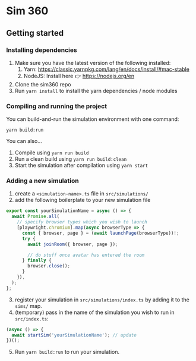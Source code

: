 # Sim 360

## Getting started

### Installing dependencies

1. Make sure you have the latest version of the following installed:
   1. Yarn: https://classic.yarnpkg.com/lang/en/docs/install/#mac-stable
   2. NodeJS: Install here 👉 https://nodejs.org/en
2. Clone the sim360 repo
3. Run `yarn install` to install the yarn dependencies / node modules

### Compiling and running the project

You can build-and-run the simulation environment with one command:

`yarn build:run`

You can also...

1. Compile using `yarn run build`
2. Run a clean build using `yarn run build:clean`
3. Start the simulation after compilation using `yarn start`

### Adding a new simulation

1. create a `<simulation-name>.ts` file in `src/simulations/`
2. add the following boilerplate to your new simulation file

```typescript
export const yourSimulationName = async () => {
  await Promise.all(
    // specify browser types which you wish to launch
    [playwright.chromium].map(async browserType => {
      const { browser, page } = (await launchPage(browserType))!;
      try {
        await joinRoom({ browser, page });

        // do stuff once avatar has entered the room
      } finally {
        browser.close();
      }
    }),
  );
};
```

3. register your simulation in `src/simulations/index.ts` by adding it to the
   `sims/` map.
4. (temporary) pass in the name of the simulation you wish to run in
   `src/index.ts`:

```typescript
(async () => {
  await startSim('yourSimulationName'); // update
})();
```

5. Run `yarn build:run` to run your simulation.
